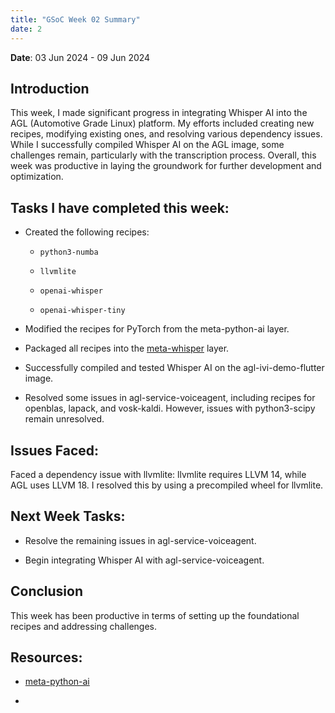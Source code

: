 ```yaml
---
title: "GSoC Week 02 Summary"
date: 2
---
```



<!-- # GSoC Week 02 Summary -->
**Date**: 03 Jun 2024 - 09 Jun 2024

## Introduction
This week, I made significant progress in integrating Whisper AI into the AGL (Automotive Grade Linux) platform. My efforts included creating new recipes, modifying existing ones, and resolving various dependency issues. While I successfully compiled Whisper AI on the AGL image, some challenges remain, particularly with the transcription process. Overall, this week was productive in laying the groundwork for further development and optimization.

## Tasks I have completed this week:

- Created the following recipes:

  - `python3-numba`

  - `llvmlite`

  - `openai-whisper`

  - `openai-whisper-tiny`

- Modified the recipes for PyTorch from the meta-python-ai layer.
- Packaged all recipes into the [meta-whisper](https://github.com/Anuj-S62/meta-whisper) layer.
- Successfully compiled and tested Whisper AI on the agl-ivi-demo-flutter image.
- Resolved some issues in agl-service-voiceagent, including recipes for openblas, lapack, and vosk-kaldi. However, issues with python3-scipy remain unresolved.

## Issues Faced:

Faced a dependency issue with llvmlite: llvmlite requires LLVM 14, while AGL uses LLVM 18. I resolved this by using a precompiled wheel for llvmlite.

## Next Week Tasks:

- Resolve the remaining issues in agl-service-voiceagent.

- Begin integrating Whisper AI with agl-service-voiceagent.

## Conclusion

This week has been productive in terms of setting up the foundational recipes and addressing challenges.

## Resources:

- [meta-python-ai](https://layers.openembedded.org/layerindex/branch/scarthgap/layer/meta-python-ai/)


- 
